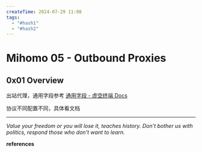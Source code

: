 ```yaml
---
createTime: 2024-07-29 11:08
tags:
  - "#hash1"
  - "#hash2"
---
```


# Mihomo 05 - Outbound Proxies

## 0x01 Overview

出站代理，通用字段参考 [通用字段 - 虚空终端 Docs](https://wiki.metacubex.one/config/proxies/)

协议不同配置不同，具体看文档

---
*Value your freedom or you will lose it, teaches history. Don't bother us with politics, respond those who don't want to learn.*

**references**


